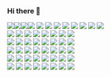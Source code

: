### Hi there 👋
![](https://cdn.discordapp.com/emojis/722876882919489657.gif?v=1)![](https://b.catgirlsare.sexy/BNvf3O8i.gif)![](https://b.catgirlsare.sexy/e1Blg4Ua.gif)![](https://b.catgirlsare.sexy/6TbPi0pg.gif)
![](https://b.catgirlsare.sexy/Azr6LmZU.gif) ![](https://b.catgirlsare.sexy/Eb_pbERi.gif) ![](https://b.catgirlsare.sexy/Eb_pbERi.gif) ![](https://b.catgirlsare.sexy/Azr6LmZU.gif) ![](https://b.catgirlsare.sexy/Eb_pbERi.gif) ![](https://b.catgirlsare.sexy/Eb_pbERi.gif) ![](https://b.catgirlsare.sexy/Eb_pbERi.gif) ![](https://b.catgirlsare.sexy/Azr6LmZU.gif)  
![](https://b.catgirlsare.sexy/Azr6LmZU.gif) ![](https://b.catgirlsare.sexy/Eb_pbERi.gif) ![](https://b.catgirlsare.sexy/Eb_pbERi.gif) ![](https://b.catgirlsare.sexy/Azr6LmZU.gif) ![](https://b.catgirlsare.sexy/Eb_pbERi.gif) ![](https://b.catgirlsare.sexy/Azr6LmZU.gif) ![](https://b.catgirlsare.sexy/Azr6LmZU.gif) ![](https://b.catgirlsare.sexy/Eb_pbERi.gif)  
![](https://b.catgirlsare.sexy/Azr6LmZU.gif) ![](https://b.catgirlsare.sexy/Eb_pbERi.gif) ![](https://b.catgirlsare.sexy/Eb_pbERi.gif) ![](https://b.catgirlsare.sexy/Azr6LmZU.gif) ![](https://b.catgirlsare.sexy/Azr6LmZU.gif) ![](https://b.catgirlsare.sexy/Eb_pbERi.gif) ![](https://b.catgirlsare.sexy/Eb_pbERi.gif) ![](https://b.catgirlsare.sexy/Eb_pbERi.gif)  
![](https://b.catgirlsare.sexy/Azr6LmZU.gif) ![](https://b.catgirlsare.sexy/Eb_pbERi.gif) ![](https://b.catgirlsare.sexy/Eb_pbERi.gif) ![](https://b.catgirlsare.sexy/Azr6LmZU.gif) ![](https://b.catgirlsare.sexy/Azr6LmZU.gif) ![](https://b.catgirlsare.sexy/Eb_pbERi.gif) ![](https://b.catgirlsare.sexy/Eb_pbERi.gif) ![](https://b.catgirlsare.sexy/Eb_pbERi.gif)  
![](https://b.catgirlsare.sexy/Azr6LmZU.gif) ![](https://b.catgirlsare.sexy/Eb_pbERi.gif) ![](https://b.catgirlsare.sexy/Eb_pbERi.gif) ![](https://b.catgirlsare.sexy/Azr6LmZU.gif) ![](https://b.catgirlsare.sexy/Azr6LmZU.gif) ![](https://b.catgirlsare.sexy/Eb_pbERi.gif) ![](https://b.catgirlsare.sexy/Azr6LmZU.gif) ![](https://b.catgirlsare.sexy/Eb_pbERi.gif)  
![](https://b.catgirlsare.sexy/Azr6LmZU.gif) ![](https://b.catgirlsare.sexy/Eb_pbERi.gif) ![](https://b.catgirlsare.sexy/Eb_pbERi.gif) ![](https://b.catgirlsare.sexy/Eb_pbERi.gif) ![](https://b.catgirlsare.sexy/Azr6LmZU.gif) ![](https://b.catgirlsare.sexy/Azr6LmZU.gif) ![](https://b.catgirlsare.sexy/Eb_pbERi.gif) ![](https://b.catgirlsare.sexy/Azr6LmZU.gif) 
